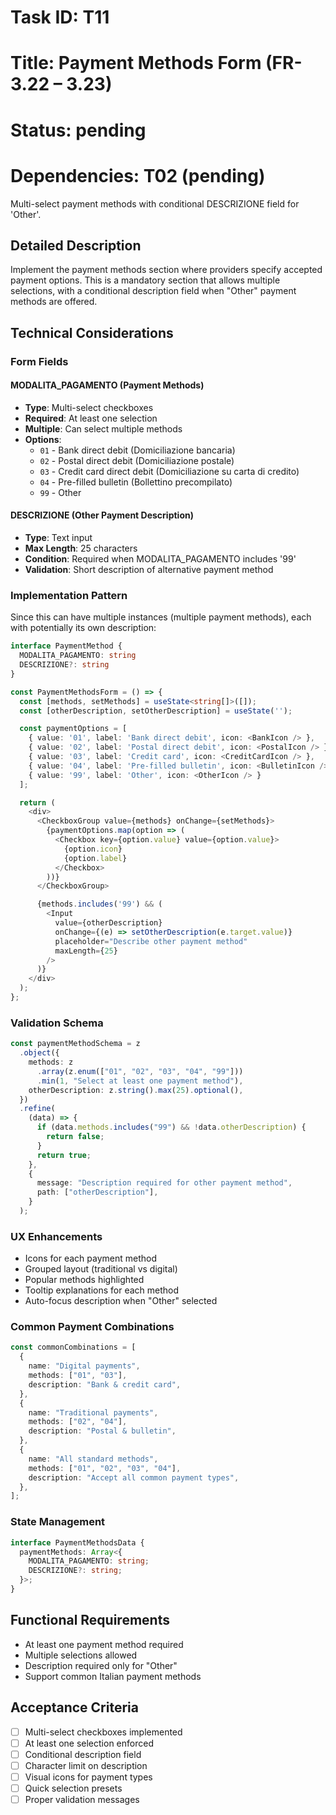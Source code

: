 # Task ID: T11

# Title: Payment Methods Form (FR-3.22 – 3.23)

# Status: pending

# Dependencies: T02 (pending)

Multi-select payment methods with conditional DESCRIZIONE field for 'Other'.

## Detailed Description

Implement the payment methods section where providers specify accepted payment options. This is a mandatory section that allows multiple selections, with a conditional description field when "Other" payment methods are offered.

## Technical Considerations

### Form Fields

#### MODALITA_PAGAMENTO (Payment Methods)

- **Type**: Multi-select checkboxes
- **Required**: At least one selection
- **Multiple**: Can select multiple methods
- **Options**:
  - `01` - Bank direct debit (Domiciliazione bancaria)
  - `02` - Postal direct debit (Domiciliazione postale)
  - `03` - Credit card direct debit (Domiciliazione su carta di credito)
  - `04` - Pre-filled bulletin (Bollettino precompilato)
  - `99` - Other

#### DESCRIZIONE (Other Payment Description)

- **Type**: Text input
- **Max Length**: 25 characters
- **Condition**: Required when MODALITA_PAGAMENTO includes '99'
- **Validation**: Short description of alternative payment method

### Implementation Pattern

Since this can have multiple instances (multiple payment methods), each with potentially its own description:

```typescript
interface PaymentMethod {
  MODALITA_PAGAMENTO: string
  DESCRIZIONE?: string
}

const PaymentMethodsForm = () => {
  const [methods, setMethods] = useState<string[]>([]);
  const [otherDescription, setOtherDescription] = useState('');

  const paymentOptions = [
    { value: '01', label: 'Bank direct debit', icon: <BankIcon /> },
    { value: '02', label: 'Postal direct debit', icon: <PostalIcon /> },
    { value: '03', label: 'Credit card', icon: <CreditCardIcon /> },
    { value: '04', label: 'Pre-filled bulletin', icon: <BulletinIcon /> },
    { value: '99', label: 'Other', icon: <OtherIcon /> }
  ];

  return (
    <div>
      <CheckboxGroup value={methods} onChange={setMethods}>
        {paymentOptions.map(option => (
          <Checkbox key={option.value} value={option.value}>
            {option.icon}
            {option.label}
          </Checkbox>
        ))}
      </CheckboxGroup>

      {methods.includes('99') && (
        <Input
          value={otherDescription}
          onChange={(e) => setOtherDescription(e.target.value)}
          placeholder="Describe other payment method"
          maxLength={25}
        />
      )}
    </div>
  );
};
```

### Validation Schema

```typescript
const paymentMethodSchema = z
  .object({
    methods: z
      .array(z.enum(["01", "02", "03", "04", "99"]))
      .min(1, "Select at least one payment method"),
    otherDescription: z.string().max(25).optional(),
  })
  .refine(
    (data) => {
      if (data.methods.includes("99") && !data.otherDescription) {
        return false;
      }
      return true;
    },
    {
      message: "Description required for other payment method",
      path: ["otherDescription"],
    }
  );
```

### UX Enhancements

- Icons for each payment method
- Grouped layout (traditional vs digital)
- Popular methods highlighted
- Tooltip explanations for each method
- Auto-focus description when "Other" selected

### Common Payment Combinations

```typescript
const commonCombinations = [
  {
    name: "Digital payments",
    methods: ["01", "03"],
    description: "Bank & credit card",
  },
  {
    name: "Traditional payments",
    methods: ["02", "04"],
    description: "Postal & bulletin",
  },
  {
    name: "All standard methods",
    methods: ["01", "02", "03", "04"],
    description: "Accept all common payment types",
  },
];
```

### State Management

```typescript
interface PaymentMethodsData {
  paymentMethods: Array<{
    MODALITA_PAGAMENTO: string;
    DESCRIZIONE?: string;
  }>;
}
```

## Functional Requirements

- At least one payment method required
- Multiple selections allowed
- Description required only for "Other"
- Support common Italian payment methods

## Acceptance Criteria

- [ ] Multi-select checkboxes implemented
- [ ] At least one selection enforced
- [ ] Conditional description field
- [ ] Character limit on description
- [ ] Visual icons for payment types
- [ ] Quick selection presets
- [ ] Proper validation messages
